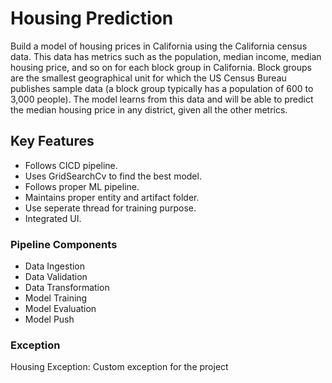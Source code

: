 # Housing Prediction

Build a model of housing prices in California using the California census data. This data has metrics such as the population, median income, median housing price, and so on for each block group in California. Block groups are the smallest geographical unit for which the US Census Bureau publishes sample data (a block group typically has a population of 600 to 3,000 people). The model learns from this data and will be able to predict the median housing price in any district, given all the other metrics.

## Key Features

* Follows CICD pipeline.
* Uses GridSearchCv to find the best model.
* Follows proper ML pipeline.
* Maintains proper entity and artifact folder.
* Use seperate thread for training purpose.
* Integrated UI.

### Pipeline Components

* Data Ingestion
* Data Validation
* Data Transformation
* Model Training
* Model Evaluation
* Model Push


### Exception
Housing Exception: Custom exception for the project



